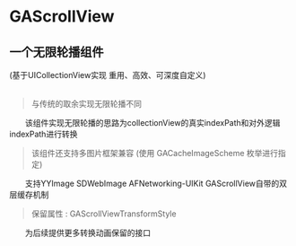 # GAScrollView

## 一个无限轮播组件 </br>
(基于UICollectionView实现 重用、高效、可深度自定义) </br></br>
> 与传统的取余实现无限轮播不同 </br>

&emsp;&emsp;该组件实现无限轮播的思路为collectionView的真实indexPath和对外逻辑indexPath进行转换 </br>


> 该组件还支持多图片框架兼容 (使用 GACacheImageScheme 枚举进行指定) </br>

&emsp;&emsp;支持YYImage SDWebImage AFNetworking-UIKit GAScrollView自带的双层缓存机制 </br>

> 保留属性 : GAScrollViewTransformStyle </br>

&emsp;&emsp;为后续提供更多转换动画保留的接口
